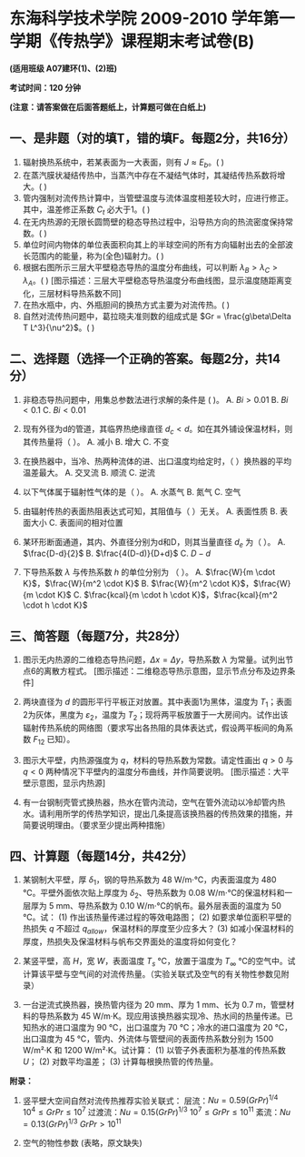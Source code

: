 # 东海科学技术学院 2009-2010 学年第一学期《传热学》课程期末考试卷(B)

**(适用班级 A07建环(1)、(2)班)**

**考试时间：120 分钟**

**(注意：请答案做在后面答题纸上，计算题可做在白纸上)**


## 一、是非题（对的填T，错的填F。每题2分，共16分）

1. 辐射换热系统中，若某表面为一大表面，则有 $J ≈ E_b$。( )
2. 在蒸汽膜状凝结传热中，当蒸汽中存在不凝结气体时，其凝结传热系数将增大。( )
3. 管内强制对流传热计算中，当管壁温度与流体温度相差较大时，应进行修正。其中，温差修正系数 $C_t$ 必大于1。( )
4. 在无内热源的无限长圆筒壁的稳态导热过程中，沿导热方向的热流密度保持常数。( )
5. 单位时间内物体的单位表面积向其上的半球空间的所有方向辐射出去的全部波长范围内的能量，称为(全色)辐射力。( )
6. 根据右图所示三层大平壁稳态导热的温度分布曲线，可以判断 $\lambda_B > \lambda_C > \lambda_A$。( )
    [图示描述：三层大平壁稳态导热温度分布曲线图，显示温度随距离变化，三层材料导热系数不同]
7. 在热水瓶中，内、外瓶胆间的换热方式主要为对流传热。( )
8. 自然对流传热问题中，葛拉晓夫准则数的组成式是  $Gr = \frac{g\beta\Delta T L^3}{\nu^2}$。( )


## 二、选择题（选择一个正确的答案。每题2分，共14分）

1. 非稳态导热问题中，用集总参数法进行求解的条件是 (         )。
    A. $Bi > 0.01$
    B. $Bi < 0.1$
    C. $Bi < 0.01$

2. 现有外径为d的管道，其临界热绝缘直径 $d_c < d$。如在其外铺设保温材料，则其传热量将（      ）。
    A. 减小
    B. 增大
    C. 不变

3. 在换热器中，当冷、热两种流体的进、出口温度均给定时，（       ）换热器的平均温差最大。
    A. 交叉流
    B. 顺流
    C. 逆流

4. 以下气体属于辐射性气体的是（          ）。
    A. 水蒸气
    B. 氮气
    C. 空气

5. 由辐射传热的表面热阻表达式可知，其阻值与（       ）无关。
    A. 表面性质
    B. 表面大小
    C. 表面间的相对位置

6. 某环形断面通道，其内、外直径分别为d和D，则其当量直径 $d_e$ 为（     ）。
    A. $\frac{D-d}{2}$
    B. $\frac{4(D-d)}{D+d}$
    C. $D-d$

7. 下导热系数 $\lambda$ 与传热系数 $h$ 的单位分别为 （        ）。
    A. $\frac{W}{m \cdot K}$，$\frac{W}{m^2 \cdot K}$
    B. $\frac{W}{m^2 \cdot K}$，$\frac{W}{m \cdot K}$
    C. $\frac{kcal}{m \cdot h \cdot K}$，$\frac{kcal}{m^2 \cdot h \cdot K}$


## 三、简答题（每题7分，共28分）

1. 图示无内热源的二维稳态导热问题，$\Delta x = \Delta y$，导热系数 $\lambda$ 为常量。试列出节点6的离散方程式。
    [图示描述：二维稳态导热示意图，显示节点分布及边界条件]

2. 两块直径为 $d$ 的圆形平行平板正对放置。其中表面1为黑体，温度为 $T_1$；表面2为灰体，黑度为 $\varepsilon_2$，温度为 $T_2$；现将两平板放置于一大房间内。试作出该辐射传热系统的网络图（要求写出各热阻的具体表达式，假设两平板间的角系数 $F_{12}$ 已知）。

3. 图示大平壁，内热源强度为 $q$，材料的导热系数为常数。请定性画出 $q > 0$ 与 $q < 0$ 两种情况下平壁内的温度分布曲线，并作简要说明。
    [图示描述：大平壁示意图，显示内热源]

4. 有一台钢制壳管式换热器，热水在管内流动，空气在管外流动以冷却管内热水。请利用所学的传热学知识，提出几条提高该换热器的传热效果的措施，并简要说明理由。（要求至少提出两种措施）


## 四、计算题（每题14分，共42分）

1. 某钢制大平壁，厚 $\delta_1$，钢的导热系数为 48 W/m·℃，内表面温度为 480 ℃。平壁外面依次贴上厚度为 $\delta_2$、导热系数为 0.08 W/m·℃的保温材料和一层厚为 5 mm、导热系数为 0.10 W/m·℃的帆布。最外层表面的温度为 50 ℃。试：
    (1) 作出该热量传递过程的等效电路图；
    (2) 如要求单位面积平壁的热损失 $q$ 不超过 $q_{allow}$，保温材料的厚度至少应多大？
    (3) 如减小保温材料的厚度，热损失及保温材料与帆布交界面处的温度将如何变化？

2. 某竖平壁，高 $H$，宽 $W$，表面温度 $T_s$ ℃，放置于温度为 $T_∞$ ℃的空气中。试计算该平壁与空气间的对流传热量。（实验关联式及空气的有关物性参数见附录）

3. 一台逆流式换热器，换热管内径为 20 mm、厚为 1 mm、长为 0.7 m，管壁材料的导热系数为 45 W/m·K。现应用该换热器实现冷、热水间的热量传递。已知热水的进口温度为 90 ℃，出口温度为 70 ℃；冷水的进口温度为 20 ℃，出口温度为 45 ℃，管内、外流体与管壁间的表面传热系数分别为 1500 W/m²·K 和 1200 W/m²·K。试计算：
    (1) 以管子外表面积为基准的传热系数 $U$；
    (2) 对数平均温差；
    (3) 计算每根换热管的传热量。


**附录：**

1. 竖平壁大空间自然对流传热推荐实验关联式：
    层流：$Nu = 0.59 (GrPr)^{1/4}$  $10^4 \le GrPr \le 10^7$
    过渡流：$Nu = 0.15 (GrPr)^{1/3}$  $10^7 \le GrPr \le 10^{11}$
    紊流：$Nu = 0.13 (GrPr)^{1/3}$  $GrPr > 10^{11}$

2. 空气的物性参数 (表略，原文缺失)